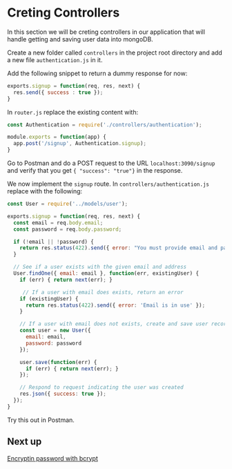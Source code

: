 # Creting Controllers

In this section we will be creting controllers in our application that will handle getting and saving user data into mongoDB.

Create a new folder called `controllers` in the project root directory and add a new
file `authentication.js` in it.

Add the following snippet to return a dummy response for now:

```javascript
exports.signup = function(req, res, next) {
  res.send({ success : true });
}
```

In `router.js` replace the existing content with:

```javascript
const Authentication = require('./controllers/authentication');

module.exports = function(app) {
  app.post('/signup', Authentication.signup);
}
```

Go to Postman and do a POST request to the URL `localhost:3090/signup` and verify that you get `{ "success": "true"}` in the response.

We now implement the `signup` route. In `controllers/authentication.js` replace with the following:

```javascript
const User = require('../models/user');

exports.signup = function(req, res, next) {
  const email = req.body.email;
  const password = req.body.password;

  if (!email || !password) {
    return res.status(422).send({ error: "You must provide email and password" });
  }

  // See if a user exists with the given email and address
  User.findOne({ email: email }, function(err, existingUser) {
    if (err) { return next(err); }

     // If a user with email does exists, return an error
    if (existingUser) {
      return res.status(422).send({ error: 'Email is in use' });
    }

    // If a user with email does not exists, create and save user record
    const user = new User({
      email: email,
      password: password
    });

    user.save(function(err) {
      if (err) { return next(err); }
    });

    // Respond to request indicating the user was created
    res.json({ success: true });
  });
}
```

Try this out in Postman.

## Next up

[Encryptin password with bcrypt](5_bcrypt.md)

